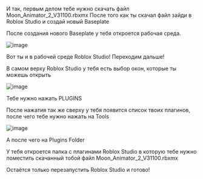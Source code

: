 И так, первым делом тебе нужно скачать файл Moon_Animator_2_V31100.rbxmx
После того как ты скачал файл зайди в Roblox Studio и создай новый Baseplate

После создания нового Baseplate у тебя откроется рабочая среда.

![image](https://github.com/moonscriptsdiscord/MoonAnimator2/assets/142666746/fd7fce3e-0cd2-4ba9-995f-813e50c3a70c)

Вот ты и в рабочей среде Roblox Studio!
Переходим дальше!

В самом верху Roblox Studio у тебя есть выбор окон, которые ты можешь открыть

![image](https://github.com/moonscriptsdiscord/MoonAnimator2/assets/142666746/73a0e63f-3246-4869-a2dc-5480ec84ab90)

Тебе нужно нажать PLUGINS

После нажатия так же сверху у тебя появится список твоих плагинов, после чего тебе нужно нажать на Tools

![image](https://github.com/moonscriptsdiscord/MoonAnimator2/assets/142666746/ce0bfee5-66cd-4858-9e8d-796b0d1e70c3)

А после чего на Plugins Folder

У тебя откроется папка с плагинами Roblox Studio в которую тебе нужно поместить скачанный тобой файл Moon_Animator_2_V31100.rbxmx

Остаётся только перезапустить Roblox Studio и готово!

